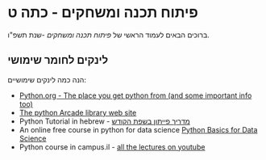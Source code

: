 # פיתוח תכנה ומשחקים - כתה ט

ברוכים הבאים לעמוד הראשי של *פיתוח תכנה ומשחקים* -שנת תשפ"ו. 

## לינקים לחומר שימושי

הנה כמה לינקים שימושיים:


- [Python.org - The place you get python from (and some important info too)](https://www.python.org/)
- [The python Arcade library web site](https://api.arcade.academy/en/latest/)
- Python Tutorial in hebrew - [מדריך פייתון בשפת הקודש](https://reshetech.co.il/python-tutorials/all-the-tutorials)
- An online free course in python for data science [Python Basics for Data Science](https://learning.edx.org/course/course-v1:IBM+PY0101EN+2T2021/home)
- Python course in campus.il - [all the lectures on youtube ](https://www.youtube.com/watch?v=8qVy5hs6xDs&list=PLi5wNsn0QX4hAgdAqawlYt5_v_CoX6Q1n&index=1)
